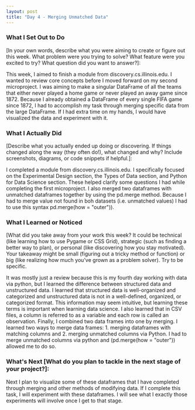 ```yaml
---
layout: post
title: "Day 4 - Merging Unmatched Data"
---
```


### What I Set Out to Do 
[In your own words, describe what you were aiming to create or figure out this week. What problem were you trying to solve? What feature were you excited to try? What question did you want to answer?]:

This week, I aimed to finish a module from discovery.cs.illinois.edu. I wanted to review core concepts before I moved forward on my second microproject. I was aiming to make a singular DataFrame of all the teams that either never played a home game or never played an away game since 1872. Because I already obtained a DataFrame of every single FIFA game since 1872, I had to accomplish my task through merging specific data from the large DataFrame. If I had extra time on my hands, I would have visualized the data and experiment with it.

### What I Actually Did 
[Describe what you actually ended up doing or discovering. If things changed along the way (they often do!), what changed and why? Include screenshots, diagrams, or code snippets if helpful.]: 

I completed a module from discovery.cs.illinois.edu. I specifically focused on the Experimental Design section, the Types of Data section, and Python for Data Science section. These helped clarify some questions I had while completing the first microproject. I also merged two dataframes with unmatched dataframes together by using the pd.merge method. Because I had to merge value not found in boh datasets (i.e. unmatched values) I had to use this syntax pd.merge(how = "outer")).

  
### What I Learned or Noticed

[What did you take away from your work this week? It could be technical (like learning how to use Pygame or CSS Grid), strategic (such as finding a better way to plan), or personal (like discovering how you stay motivated). Your takeaway might be small (figuring out a tricky method or function) or big (like realizing how much you’ve grown as a problem solver). Try to be specific.

It was mostly just a review because this is my fourth day working with data via python, but I learned the difference between structured data and unstructured data. I learned that structured data is well-organized and categorized and unstructured data is not in a well-defined, organized, or categorized format. This information may seem intuitive, but learning these terms is important when learning data science. I also learned that in CSV files, a column is referred to as a variable and each row is called an observation. Finally, I combined two data frames into one by merging. I learned two ways to merge data frames: 1. merging dataframes with matching columns and 2. merging unmatched columns via Python. I had to merge unmatched columns via python and (pd.merge(how = "outer")) allowed me to do so.





### What's Next [What do you plan to tackle in the next stage of your project?]:

  Next I plan to visualize some of these dataframes that I have completed through merging and other methods of modifying data. If I complete this task, I will experiment with these dataframes. I will see what I exactly those experiments will involve once I get to that stage.
